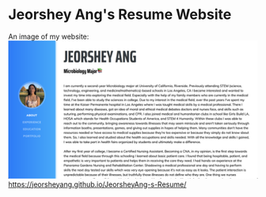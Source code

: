
# Jeorshey Ang's Resume Website

An image of my website:<br>
![Jeorshey Ang's Resume Website](img/JeorsheyAng'sResumeWebsite.png)
https://jeorsheyang.github.io/JeorsheyAng-s-Resume/
